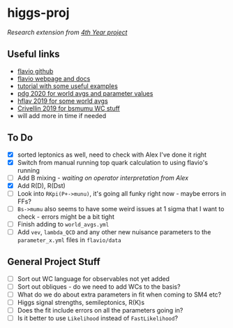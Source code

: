 # higgs-proj

_Research extension from [4th Year project](https://github.com/mbr-phys/cpviolation)_

## Useful links
- [flavio github](https://github.com/flav-io/flavio)
- [flavio webpage and docs](https://flav-io.github.io)
- [tutorial with some useful examples](https://github.com/DavidMStraub/flavio-tutorial)
- [pdg 2020 for world avgs and parameter values](http://pdg.lbl.gov/)
- [hflav 2019 for some world avgs](https://arxiv.org/pdf/1909.12524.pdf)
- [Crivellin 2019 for bsmumu WC stuff](https://arxiv.org/pdf/1903.10440.pdf)
- will add more in time if needed

## To Do

- [x] sorted leptonics as well, need to check with Alex I've done it right
- [x] Switch from manual running top quark calculation to using flavio's running 
- [ ] Add B mixing - _waiting on operator interpretation from Alex_
- [x] Add R(D), R(Dst) 
- [ ] Look into `RKpi(P+->munu)`, it's going all funky right now - maybe errors in FFs?
- [ ] `Bs->mumu` also seems to have some weird issues at 1 sigma that I want to check - errors might be a bit tight
- [ ] Finish adding to `world_avgs.yml`
- [ ] Add `vev`, `lambda_QCD` and any other new nuisance parameters to the `parameter_x.yml` files in `flavio/data`

## General Project Stuff

- [ ] Sort out WC language for observables not yet added
- [ ] Sort out obliques - do we need to add WCs to the basis?
- [ ] What do we do about extra parameters in fit when coming to SM4 etc?
- [ ] Higgs signal strengths, semileptonics, R(K)s
- [ ] Does the fit include errors on all the parameters going in? 
- [ ] Is it better to use `Likelihood` instead of `FastLikelihood`?
